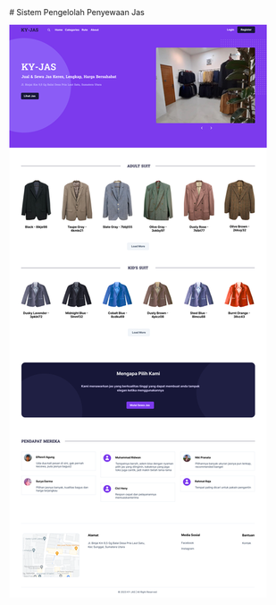<div align:center">
    # Sistem Pengelolah Penyewaan Jas
</div>

![KY-JAS Mockup]( https://github.com/mhdky/github-images/blob/e4d2a3001e27caf0f019699c95d287a0f65868a4/ky-jas.png "KY-JAS Mockup")
